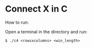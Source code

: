# Connect X in C

How to run:

Open a terminal in the directory and run:
```
$ ./c4 <rowsxcolumns> <win_length>
```
